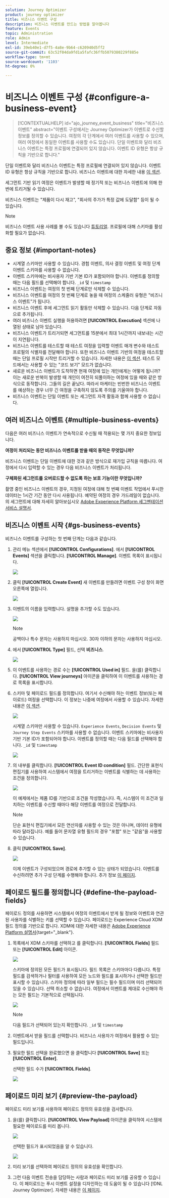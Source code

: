```yaml
---
solution: Journey Optimizer
product: journey optimizer
title: 비즈니스 이벤트 구성
description: 비즈니스 이벤트를 만드는 방법을 알아봅니다
feature: Events
topic: Administration
role: Admin
level: Intermediate
exl-id: 39eb40e1-d7f5-4a8e-9b64-c620940d5ff2
source-git-commit: 63c52f04da9fd1a5fafc36ffb5079380229f885e
workflow-type: tm+mt
source-wordcount: '1103'
ht-degree: 0%

---
```


# 비즈니스 이벤트 구성 {#configure-a-business-event}

>[!CONTEXTUALHELP]
>id="ajo_journey_event_business"
>title="비즈니스 이벤트"
>abstract="이벤트 구성에서는 Journey Optimizer가 이벤트로 수신할 정보를 정의할 수 있습니다. 여정의 각 단계에서 여러 이벤트를 사용할 수 있으며, 여러 여정에서 동일한 이벤트를 사용할 수도 있습니다. 단일 이벤트와 달리 비즈니스 이벤트는 특정 프로필에 연결되어 있지 않습니다. 이벤트 ID 유형은 항상 규칙을 기반으로 합니다."

단일 이벤트와 달리 비즈니스 이벤트는 특정 프로필에 연결되어 있지 않습니다. 이벤트 ID 유형은 항상 규칙을 기반으로 합니다. 비즈니스 이벤트에 대한 자세한 내용 [이 섹션](../event/about-events.md).

세그먼트 기반 읽기 여정은 이벤트가 발생할 때 정기적 또는 비즈니스 이벤트에 의해 한 번에 트리거될 수 있습니다.

비즈니스 이벤트는 &quot;제품이 다시 재고&quot;, &quot;회사의 주가가 특정 값에 도달함&quot; 등이 될 수 있습니다.

>[!NOTE]
>
>비즈니스 이벤트 사용 사례를 볼 수도 있습니다 [튜토리얼](https://experienceleague.adobe.com/docs/journey-optimizer-learn/tutorials/create-journeys/use-case-business-event.html). 프로필에 대해 스키마를 활성화할 필요가 없습니다.

## 중요 정보 {#important-notes}

* 시계열 스키마만 사용할 수 있습니다. 경험 이벤트, 의사 결정 이벤트 및 여정 단계 이벤트 스키마를 사용할 수 없습니다.
* 이벤트 스키마에는 비사용자 기반 기본 ID가 포함되어야 합니다. 이벤트를 정의할 때는 다음 필드를 선택해야 합니다. `_id` 및 `timestamp`
* 비즈니스 이벤트는 여정의 첫 번째 단계로만 삭제할 수 있습니다.
* 비즈니스 이벤트를 여정의 첫 번째 단계로 놓을 때 여정의 스케줄러 유형은 &quot;비즈니스 이벤트&quot;가 됩니다.
* 비즈니스 이벤트 후에 세그먼트 읽기 활동만 삭제할 수 있습니다. 다음 단계로 자동으로 추가됩니다.
* 여러 비즈니스 이벤트 실행을 허용하려면 **[!UICONTROL Execution]** 섹션에 나열된 상태로 남아 있습니다.
* 비즈니스 이벤트가 트리거되면 세그먼트를 15분에서 최대 1시간까지 내보내는 시간이 지연됩니다.
* 비즈니스 이벤트를 테스트할 때 테스트 여정을 입력할 이벤트 매개 변수와 테스트 프로필의 식별자를 전달해야 합니다. 또한 비즈니스 이벤트 기반의 여정을 테스트할 때는 단일 프로필 시작만 트리거할 수 있습니다. 자세한 내용은 [이 섹션](../building-journeys/testing-the-journey.md#test-business). 테스트 모드에서는 사용할 수 있는 &quot;코드 보기&quot; 모드가 없습니다.
* 새로운 비즈니스 이벤트가 도착하면 현재 여정에 있는 개인에게는 어떻게 됩니까? 이는 새로운 반복이 발생할 때 개인이 여전히 되풀이하는 여정에 있을 때와 같은 방식으로 동작합니다. 그들의 길은 끝났다. 따라서 마케터는 빈번한 비즈니스 이벤트를 예상하는 경우 너무 긴 여정을 구축하지 않도록 주의를 기울여야 합니다.
* 비즈니스 이벤트는 단일 이벤트 또는 세그먼트 자격 활동과 함께 사용할 수 없습니다.

## 여러 비즈니스 이벤트 {#multiple-business-events}

다음은 여러 비즈니스 이벤트가 연속적으로 수신될 때 적용되는 몇 가지 중요한 정보입니다.

**여정이 처리되는 동안 비즈니스 이벤트를 받을 때의 동작은 무엇입니까?**

비즈니스 이벤트는 단일 이벤트에 대한 것과 같은 방식으로 재가입 규칙을 따릅니다. 여정에서 다시 입력할 수 있는 경우 다음 비즈니스 이벤트가 처리됩니다.

**구체화된 세그먼트를 오버로드할 수 없도록 하는 보호 기능이란 무엇입니까?**

촬영 중인 비즈니스 이벤트의 경우, 지정된 여정에 대해 첫 번째 이벤트 작업에서 푸시한 데이터는 1시간 기간 동안 다시 사용됩니다. 예약된 여정의 경우 가드레일이 없습니다. 의 세그먼트에 대해 자세히 알아보십시오 [Adobe Experience Platform 세그멘테이션 서비스 설명서](https://experienceleague.adobe.com/docs/experience-platform/segmentation/home.html).

## 비즈니스 이벤트 시작 {#gs-business-events}

비즈니스 이벤트를 구성하는 첫 번째 단계는 다음과 같습니다.

1. 관리 메뉴 섹션에서 **[!UICONTROL Configurations]**. 에서  **[!UICONTROL Events]** 섹션을 클릭합니다. **[!UICONTROL Manage]**. 이벤트 목록이 표시됩니다.

   ![](assets/jo-event1.png)

1. 클릭 **[!UICONTROL Create Event]** 새 이벤트를 만들려면 이벤트 구성 창이 화면 오른쪽에 열립니다.

   ![](assets/jo-event2.png)

1. 이벤트의 이름을 입력합니다. 설명을 추가할 수도 있습니다.

   ![](assets/jo-event3-business.png)

   >[!NOTE]
   >
   >공백이나 특수 문자는 사용하지 마십시오. 30자 이하의 문자는 사용하지 마십시오.

1. 에서 **[!UICONTROL Type]** 필드, 선택 **비즈니스**.

   ![](assets/jo-event3bis-business.png)

1. 이 이벤트를 사용하는 경로 수는 **[!UICONTROL Used in]** 필드. 을(를) 클릭합니다. **[!UICONTROL View journeys]** 아이콘을 클릭하여 이 이벤트를 사용하는 경로 목록을 표시합니다.

1. 스키마 및 페이로드 필드를 정의합니다. 여기서 수신해야 하는 이벤트 정보(또는 페이로드) 여정을 선택합니다. 이 정보는 나중에 여정에서 사용할 수 있습니다. 자세한 내용은 [이 섹션](../event/about-creating-business.md#define-the-payload-fields).

   ![](assets/jo-event5-business.png)

   시계열 스키마만 사용할 수 있습니다. `Experience Events`, `Decision Events` 및 `Journey Step Events` 스키마를 사용할 수 없습니다. 이벤트 스키마에는 비사용자 기반 기본 ID가 포함되어야 합니다. 이벤트를 정의할 때는 다음 필드를 선택해야 합니다. `_id` 및 `timestamp`

   ![](assets/test-profiles-4.png)

1. 의 내부를 클릭합니다. **[!UICONTROL Event ID condition]** 필드. 간단한 표현식 편집기를 사용하여 시스템에서 여정을 트리거하는 이벤트를 식별하는 데 사용하는 조건을 정의합니다.

   ![](assets/jo-event6-business.png)

   이 예제에서는 제품 ID를 기반으로 조건을 작성했습니다. 즉, 시스템이 이 조건과 일치하는 이벤트를 수신할 때마다 해당 이벤트를 여정으로 전달합니다.

   >[!NOTE]
   >
   >단순 표현식 편집기에서 모든 연산자를 사용할 수 있는 것은 아니며, 데이터 유형에 따라 달라집니다. 예를 들어 문자열 유형 필드의 경우 &quot;포함&quot; 또는 &quot;같음&quot;을 사용할 수 있습니다.

1. 클릭 **[!UICONTROL Save]**.

   ![](assets/journey7-business.png)

   이제 이벤트가 구성되었으며 경로에 추가할 수 있는 상태가 되었습니다. 이벤트를 수신하려면 추가 구성 단계를 수행해야 합니다. 추가 정보 [이 페이지](../event/additional-steps-to-send-events-to-journey.md).

## 페이로드 필드를 정의합니다 {#define-the-payload-fields}

페이로드 정의를 사용하면 시스템에서 여정의 이벤트에서 받게 될 정보와 이벤트와 연관된 사용자를 식별하는 키를 선택할 수 있습니다. 페이로드는 Experience Cloud XDM 필드 정의를 기반으로 합니다. XDM에 대한 자세한 내용은 [Adobe Experience Platform 설명서](https://experienceleague.adobe.com/docs/experience-platform/xdm/home.html){target=&quot;_blank&quot;}.

1. 목록에서 XDM 스키마를 선택하고 를 클릭합니다. **[!UICONTROL Fields]** 필드 또는 **[!UICONTROL Edit]** 아이콘.

   ![](assets/journey8-business.png)

   스키마에 정의된 모든 필드가 표시됩니다. 필드 목록은 스키마마다 다릅니다. 특정 필드를 검색하거나 필터를 사용하여 모든 노드와 필드를 표시하거나 선택한 필드만 표시할 수 있습니다. 스키마 정의에 따라 일부 필드는 필수 필드이며 미리 선택되어 있을 수 있습니다. 선택 취소할 수 없습니다. 여정에서 이벤트를 제대로 수신해야 하는 모든 필드는 기본적으로 선택됩니다.

   ![](assets/journey9-business.png)

   >[!NOTE]
   >
   > 다음 필드가 선택되어 있는지 확인합니다. `_id` 및 `timestamp`

1. 이벤트에서 받을 필드를 선택합니다. 비즈니스 사용자가 여정에서 활용할 수 있는 필드입니다.

1. 필요한 필드 선택을 완료했으면 을 클릭합니다 **[!UICONTROL Save]** 또는 **[!UICONTROL Enter]**.

   선택한 필드 수가 **[!UICONTROL Fields]**.

   ![](assets/journey12-business.png)

## 페이로드 미리 보기 {#preview-the-payload}

페이로드 미리 보기를 사용하여 페이로드 정의의 유효성을 검사합니다.

1. 을(를) 클릭합니다. **[!UICONTROL View Payload]** 아이콘을 클릭하여 시스템에 필요한 페이로드를 미리 봅니다.

   ![](assets/journey13-business.png)

   선택한 필드가 표시되었음을 알 수 있습니다.

   ![](assets/journey14-business.png)

1. 미리 보기를 선택하여 페이로드 정의의 유효성을 확인합니다.

1. 그런 다음 이벤트 전송을 담당하는 사람과 페이로드 미리 보기를 공유할 수 있습니다. 이 페이로드는 푸시 이벤트 설정을 디자인하는 데 도움이 될 수 있습니다 [!DNL Journey Optimizer]. 자세한 내용은 [이 페이지](../event/additional-steps-to-send-events-to-journey.md).
